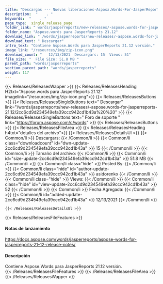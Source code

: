 ```yaml
---
title: "Descargas --- Nuevas liberaciones-Asposa.Words-For-JasperReports-21.12." 
description:  "    . " 
keywords:  "    . " 
page_type:  single_release_page
folder_link: " words/jasperreports/new-releases/-aspose.words-for-jasperreports-21.12/"
folder_name: "Aspose.words para JasperReports 21.12"
download_link: " /words/jasperreports/new-releases/-aspose.words-for-jasperreports-21.12/2cc6cd9d234549efa39ccc942cd1b43a"
download_text: " Descargar"
intro_text: "Contiene Aspose.Words para JasperReports 21.12 versión."
image_link: "/resources/img/zip-icon.png"
download_count: "   12/13/2021  Descargars: 15  Views: 51"
file_size: "  File Size: 51.8 MB "
parent_path: "words/jasperreports"
section_parent_path: "words/jasperreports"
weight: 117
---
```


{{< Releases/ReleasesWapper >}}
  {{< Releases/ReleasesHeading H2txt="Aspose.words para JasperReports 21.12" imagelink="/resources/img/zip-icon.png">}}
  {{< Releases/ReleasesButtons >}}
    {{< Releases/ReleasesSingleButtons text=" Descargar" link="/words/jasperreports/new-releases/-aspose.words-for-jasperreports-21.12/2cc6cd9d234549efa39ccc942cd1b43a%20%20" >}}
    {{< Releases/ReleasesSingleButtons text=" Foro de soporte " link="https://forum.aspose.com/c/words" >}}
  {{< Releases/ReleasesButtons >}}
  {{< Releases/ReleasesFileArea >}}
    {{< Releases/ReleasesHeading h4txt="detalles del archivo">}}
    {{< Releases/ReleasesDetailsUl >}}
            {{< Common/li  >}} Descargars: {{< /Common/li >}} 
      {{< Common/li class="downloadcount" id="dwn-update-2cc6cd9d234549efa39ccc942cd1b43a" >}} 15 {{< /Common/li >}} 
      {{< Common/li  >}} Tamaño del archivo: {{< /Common/li >}} 
      {{< Common/li id="size-update-2cc6cd9d234549efa39ccc942cd1b43a" >}} 51.8 MB {{< /Common/li >}} 
      {{< Common/li  class="hide" >}} Posted By: {{< /Common/li >}} 
      {{< Common/li class="hide" id="author-update-2cc6cd9d234549efa39ccc942cd1b43a" >}} asidorenko {{< /Common/li >}} 
      {{< Common/li class="hide"  >}} Views: {{< /Common/li >}} 
      {{< Common/li class="hide" id="view-update-2cc6cd9d234549efa39ccc942cd1b43a" >}} 52 {{< /Common/li >}} 
      {{< Common/li  >}} Fecha Agregada: {{< /Common/li >}} 
      {{< Common/li id="added-update-2cc6cd9d234549efa39ccc942cd1b43a" >}} 12/13/2021 {{< /Common/li >}} 

    {{< /Releases/ReleasesDetailsUl >}}

  {{< Releases/ReleasesFileFeatures >}}
      <h4>Notas de lanzamiento</h4><div><a href="https://docs.aspose.com/words/jasperreports/aspose-words-for-jasperreports-21-12-release-notes/">https://docs.aspose.com/words/jasperreports/aspose-words-for-jasperreports-21-12-release-notes/</a></div><h4>Descripción</h4><div class="HTMLDescription">Contiene Aspose.Words para JasperReports 21.12 versión.</div>
  {{< /Releases/ReleasesFileFeatures >}}
 {{< /Releases/ReleasesFileArea >}}
{{< /Releases/ReleasesWapper >}}



